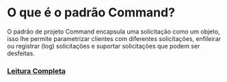 # O que é o padrão Command?

O padrão de projeto Command encapsula uma solicitação como um objeto, isso lhe permite parametrizar clientes com 
diferentes solicitações, enfileirar ou registrar (log) solicitações e suportar solicitações que podem ser desfeitas.

### [Leitura Completa](doc/Command.pdf)
